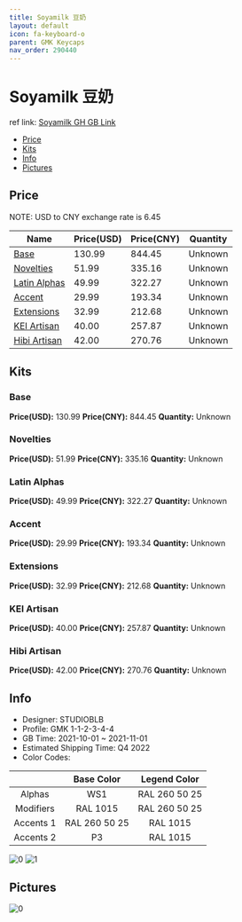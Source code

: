 ```yaml
---
title: Soyamilk 豆奶
layout: default
icon: fa-keyboard-o
parent: GMK Keycaps
nav_order: 290440
---
```


# Soyamilk 豆奶

ref link: [Soyamilk GH GB Link](https://geekhack.org/index.php?topic=114810.0)

* [Price](#price)
* [Kits](#kits)
* [Info](#info)
* [Pictures](#pictures)

## Price

NOTE: USD to CNY exchange rate is 6.45

| Name          | Price(USD)   |  Price(CNY) | Quantity |
| ------------- | ------------ |  ---------- | -------- |
|[Base](#base)|130.99|844.45|Unknown|
|[Novelties](#novelties)|51.99|335.16|Unknown|
|[Latin Alphas](#latin-alphas)|49.99|322.27|Unknown|
|[Accent](#accent)|29.99|193.34|Unknown|
|[Extensions](#extensions)|32.99|212.68|Unknown|
|[KEI Artisan](#kei-artisan)|40.00|257.87|Unknown|
|[Hibi Artisan](#hibi-artisan)|42.00|270.76|Unknown|


## Kits
### Base  
**Price(USD):** 130.99	**Price(CNY):** 844.45	**Quantity:** Unknown  

### Novelties  
**Price(USD):** 51.99	**Price(CNY):** 335.16	**Quantity:** Unknown  

### Latin Alphas  
**Price(USD):** 49.99	**Price(CNY):** 322.27	**Quantity:** Unknown  

### Accent  
**Price(USD):** 29.99	**Price(CNY):** 193.34	**Quantity:** Unknown  

### Extensions  
**Price(USD):** 32.99	**Price(CNY):** 212.68	**Quantity:** Unknown  

### KEI Artisan  
**Price(USD):** 40.00	**Price(CNY):** 257.87	**Quantity:** Unknown  

### Hibi Artisan  
**Price(USD):** 42.00	**Price(CNY):** 270.76	**Quantity:** Unknown  

## Info
* Designer: STUDIOBLB  
* Profile: GMK 1-1-2-3-4-4  
* GB Time: 2021-10-01 ~ 2021-11-01  
* Estimated Shipping Time: Q4 2022  
* Color Codes:  

| |Base Color     | Legend Color
| :-------------: | :-------------: | :------------:
|Alphas|WS1|RAL 260 50 25
|Modifiers|RAL 1015|RAL 260 50 25
|Accents 1|RAL 260 50 25|RAL 1015
|Accents 2|P3|RAL 1015

<img src="{{ 'assets/images/gmk-keycaps/Soyamilk/0.png' | relative_url }}" alt="0" class="image featured">
<img src="{{ 'assets/images/gmk-keycaps/Soyamilk/1.png' | relative_url }}" alt="1" class="image featured">

## Pictures  
<img src="{{ 'assets/images/gmk-keycaps/Soyamilk/rendering_pics/0.jpg' | relative_url }}" alt="0" class="image featured">
